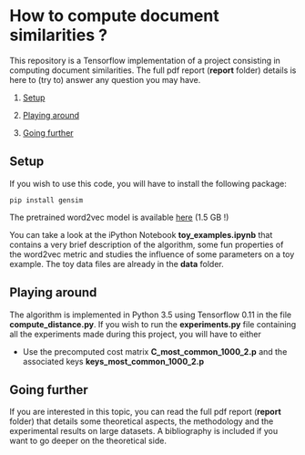 # How to compute document similarities ? 

This repository is a Tensorflow implementation of a project consisting in computing document similarities. The full pdf report (__report__ folder) details is here to (try to) answer any question you may have. 

1. [Setup](#setup)

2. [Playing around](#playing-around)

3. [Going further](#going-further)

 
## Setup 

If you wish to use this code, you will have to install the following package:
```
pip install gensim 
```
The pretrained word2vec model is available [here](https://drive.google.com/file/d/0B7XkCwpI5KDYNlNUTTlSS21pQmM/edit) (1.5 GB !)

You can take a look at the iPython Notebook __toy_examples.ipynb__ that contains a very brief description of the algorithm, some fun properties of the word2vec metric and studies the influence of some parameters on a toy example. The toy data files are already in the __data__ folder.  

## Playing around

The algorithm is implemented in Python 3.5 using Tensorflow 0.11 in the file __compute_distance.py__. If you wish to run the __experiments.py__ file containing all the experiments made during this project, you will have to either 

* Use the precomputed cost matrix __C_most_common_1000_2.p__ and the associated keys __keys_most_common_1000_2.p__

## Going further

If you are interested in this topic, you can read the full pdf report (__report__ folder) that details some theoretical aspects, the methodology and the experimental results on large datasets. A bibliography is included if you want to go deeper on the theoretical side. 
